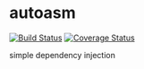 # autoasm

[![Build Status](https://travis-ci.org/neoblackcap/conveyor.svg?branch=master)](https://travis-ci.org/neoblackcap/conveyor)
[![Coverage Status](https://coveralls.io/repos/github/neoblackcap/conveyor/badge.svg?branch=master)](https://coveralls.io/github/neoblackcap/conveyor?branch=master)

simple dependency injection

